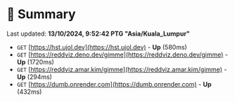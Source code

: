 # 📖 Summary
Last updated: **13/10/2024, 9:52:42 PTG "Asia/Kuala_Lumpur"**

- `GET` [https://hst.ujol.dev](https://hst.ujol.dev) - **Up** (580ms)
- `GET` [https://reddviz.deno.dev/gimme](https://reddviz.deno.dev/gimme) - **Up** (1720ms)
- `GET` [https://reddviz.amar.kim/gimme](https://reddviz.amar.kim/gimme) - **Up** (294ms)
- `GET` [https://dumb.onrender.com](https://dumb.onrender.com) - **Up** (432ms)
